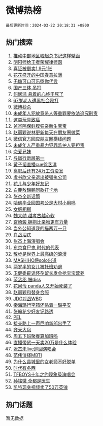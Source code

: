 # 微博热榜

`最后更新时间：2024-03-22 20:18:31 +0800`

## 热门搜索

1. [推动中部地区崛起总书记这样擘画](https://m.weibo.cn/search?containerid=100103type%3D1%26t%3D10%26q%3D%23%E6%8E%A8%E5%8A%A8%E4%B8%AD%E9%83%A8%E5%9C%B0%E5%8C%BA%E5%B4%9B%E8%B5%B7%E6%80%BB%E4%B9%A6%E8%AE%B0%E8%BF%99%E6%A0%B7%E6%93%98%E7%94%BB%23&stream_entry_id=51&isnewpage=1&extparam=seat%3D1%26dgr%3D0%26stream_entry_id%3D51%26pos%3D0%26c_type%3D51%26q%3D%2523%25E6%258E%25A8%25E5%258A%25A8%25E4%25B8%25AD%25E9%2583%25A8%25E5%259C%25B0%25E5%258C%25BA%25E5%25B4%259B%25E8%25B5%25B7%25E6%2580%25BB%25E4%25B9%25A6%25E8%25AE%25B0%25E8%25BF%2599%25E6%25A0%25B7%25E6%2593%2598%25E7%2594%25BB%2523%26filter_type%3Drealtimehot%26cate%3D10103%26display_time%3D1711109910%26pre_seqid%3D1711109910611032306177)
1. [阴阳师给王者荣耀律师函](https://m.weibo.cn/search?containerid=100103type%3D1%26t%3D10%26q%3D%E9%98%B4%E9%98%B3%E5%B8%88%E7%BB%99%E7%8E%8B%E8%80%85%E8%8D%A3%E8%80%80%E5%BE%8B%E5%B8%88%E5%87%BD&stream_entry_id=31&isnewpage=1&extparam=seat%3D1%26flag%3D1%26lcate%3D5001%26pos%3D0%26filter_type%3Drealtimehot%26band_rank%3D1%26q%3D%25E9%2598%25B4%25E9%2598%25B3%25E5%25B8%2588%25E7%25BB%2599%25E7%258E%258B%25E8%2580%2585%25E8%258D%25A3%25E8%2580%2580%25E5%25BE%258B%25E5%25B8%2588%25E5%2587%25BD%26dgr%3D0%26stream_entry_id%3D31%26realpos%3D1%26c_type%3D31%26cate%3D5001%26display_time%3D1711109910%26pre_seqid%3D1711109910611032306177)
1. [喜证被倒卖1.9元1张](https://m.weibo.cn/search?containerid=100103type%3D1%26t%3D10%26q%3D%23%E5%96%9C%E8%AF%81%E8%A2%AB%E5%80%92%E5%8D%961.9%E5%85%831%E5%BC%A0%23&stream_entry_id=31&isnewpage=1&extparam=seat%3D1%26flag%3D1%26lcate%3D5001%26pos%3D1%26filter_type%3Drealtimehot%26band_rank%3D2%26q%3D%2523%25E5%2596%259C%25E8%25AF%2581%25E8%25A2%25AB%25E5%2580%2592%25E5%258D%25961.9%25E5%2585%25831%25E5%25BC%25A0%2523%26dgr%3D0%26stream_entry_id%3D31%26realpos%3D2%26c_type%3D31%26cate%3D5001%26display_time%3D1711109910%26pre_seqid%3D1711109910611032306177)
1. [花花盛开的中国春意拉满](https://m.weibo.cn/search?containerid=100103type%3D1%26t%3D10%26q%3D%23%E8%8A%B1%E8%8A%B1%E7%9B%9B%E5%BC%80%E7%9A%84%E4%B8%AD%E5%9B%BD%E6%98%A5%E6%84%8F%E6%8B%89%E6%BB%A1%23&stream_entry_id=31&isnewpage=1&extparam=seat%3D1%26flag%3D0%26lcate%3D5001%26pos%3D2%26filter_type%3Drealtimehot%26band_rank%3D3%26q%3D%2523%25E8%258A%25B1%25E8%258A%25B1%25E7%259B%259B%25E5%25BC%2580%25E7%259A%2584%25E4%25B8%25AD%25E5%259B%25BD%25E6%2598%25A5%25E6%2584%258F%25E6%258B%2589%25E6%25BB%25A1%2523%26dgr%3D0%26stream_entry_id%3D31%26realpos%3D3%26c_type%3D31%26cate%3D5001%26display_time%3D1711109910%26pre_seqid%3D1711109910611032306177)
1. [无糖可口可乐邀你代言](https://m.weibo.cn/search?containerid=100103type%3D1%26t%3D10%26q%3D%23%E6%97%A0%E7%B3%96%E5%8F%AF%E5%8F%A3%E5%8F%AF%E4%B9%90%E9%82%80%E4%BD%A0%E4%BB%A3%E8%A8%80%23&stream_entry_id=31&isnewpage=1&extparam=seat%3D1%26lcate%3D5001%26topic_ad%3D1%26pos%3D3%26band_rank%3D4%26q%3D%2523%25E6%2597%25A0%25E7%25B3%2596%25E5%258F%25AF%25E5%258F%25A3%25E5%258F%25AF%25E4%25B9%2590%25E9%2582%2580%25E4%25BD%25A0%25E4%25BB%25A3%25E8%25A8%2580%2523%26dgr%3D0%26is_ad_pos%3D1%26adid%3D227803%26stream_entry_id%3D31%26c_type%3D31%26filter_type%3Drealtimehot%26cate%3D5001%26display_time%3D1711109910%26pre_seqid%3D1711109910611032306177)
1. [国产三体 吊打](https://m.weibo.cn/search?containerid=100103type%3D1%26t%3D10%26q%3D%E5%9B%BD%E4%BA%A7%E4%B8%89%E4%BD%93+%E5%90%8A%E6%89%93&stream_entry_id=31&isnewpage=1&extparam=seat%3D1%26flag%3D2%26lcate%3D5001%26pos%3D4%26filter_type%3Drealtimehot%26band_rank%3D4%26q%3D%25E5%259B%25BD%25E4%25BA%25A7%25E4%25B8%2589%25E4%25BD%2593%2520%25E5%2590%258A%25E6%2589%2593%26dgr%3D0%26stream_entry_id%3D31%26realpos%3D4%26c_type%3D31%26cate%3D5001%26display_time%3D1711109910%26pre_seqid%3D1711109910611032306177)
1. [何悯鸿 悬着的心终于死了](https://m.weibo.cn/search?containerid=100103type%3D1%26t%3D10%26q%3D%E4%BD%95%E6%82%AF%E9%B8%BF+%E6%82%AC%E7%9D%80%E7%9A%84%E5%BF%83%E7%BB%88%E4%BA%8E%E6%AD%BB%E4%BA%86&stream_entry_id=31&isnewpage=1&extparam=seat%3D1%26flag%3D1%26lcate%3D5001%26pos%3D5%26filter_type%3Drealtimehot%26band_rank%3D5%26q%3D%25E4%25BD%2595%25E6%2582%25AF%25E9%25B8%25BF%2520%25E6%2582%25AC%25E7%259D%2580%25E7%259A%2584%25E5%25BF%2583%25E7%25BB%2588%25E4%25BA%258E%25E6%25AD%25BB%25E4%25BA%2586%26dgr%3D0%26stream_entry_id%3D31%26realpos%3D5%26c_type%3D31%26cate%3D5001%26display_time%3D1711109910%26pre_seqid%3D1711109910611032306177)
1. [67岁老人遭黑社会殴打](https://m.weibo.cn/search?containerid=100103type%3D1%26t%3D10%26q%3D%2367%E5%B2%81%E8%80%81%E4%BA%BA%E9%81%AD%E9%BB%91%E7%A4%BE%E4%BC%9A%E6%AE%B4%E6%89%93%23&stream_entry_id=31&isnewpage=1&extparam=seat%3D1%26flag%3D1%26lcate%3D5001%26pos%3D6%26filter_type%3Drealtimehot%26band_rank%3D6%26q%3D%252367%25E5%25B2%2581%25E8%2580%2581%25E4%25BA%25BA%25E9%2581%25AD%25E9%25BB%2591%25E7%25A4%25BE%25E4%25BC%259A%25E6%25AE%25B4%25E6%2589%2593%2523%26dgr%3D0%26stream_entry_id%3D31%26realpos%3D6%26c_type%3D31%26cate%3D5001%26display_time%3D1711109910%26pre_seqid%3D1711109910611032306177)
1. [微博秒杀](https://m.weibo.cn/search?containerid=100103type%3D1%26t%3D10%26q%3D%23%E5%BE%AE%E5%8D%9A%E7%A7%92%E6%9D%80%23&stream_entry_id=31&isnewpage=1&extparam=seat%3D1%26lcate%3D5001%26stream_entry_id%3D31%26pos%3D7%26band_rank%3D7%26filter_type%3Drealtimehot%26dgr%3D0%26is_ad_pos%3D1%26adid%3D227807%26c_type%3D31%26q%3D%2523%25E5%25BE%25AE%25E5%258D%259A%25E7%25A7%2592%25E6%259D%2580%2523%26cate%3D5001%26display_time%3D1711109910%26pre_seqid%3D1711109910611032306177)
1. [未成年人犯故意杀人等重罪要依法追究刑责](https://m.weibo.cn/search?containerid=100103type%3D1%26t%3D10%26q%3D%23%E6%9C%AA%E6%88%90%E5%B9%B4%E4%BA%BA%E7%8A%AF%E6%95%85%E6%84%8F%E6%9D%80%E4%BA%BA%E7%AD%89%E9%87%8D%E7%BD%AA%E8%A6%81%E4%BE%9D%E6%B3%95%E8%BF%BD%E7%A9%B6%E5%88%91%E8%B4%A3%23&stream_entry_id=31&isnewpage=1&extparam=seat%3D1%26flag%3D16%26lcate%3D5001%26pos%3D8%26filter_type%3Drealtimehot%26band_rank%3D7%26q%3D%2523%25E6%259C%25AA%25E6%2588%2590%25E5%25B9%25B4%25E4%25BA%25BA%25E7%258A%25AF%25E6%2595%2585%25E6%2584%258F%25E6%259D%2580%25E4%25BA%25BA%25E7%25AD%2589%25E9%2587%258D%25E7%25BD%25AA%25E8%25A6%2581%25E4%25BE%259D%25E6%25B3%2595%25E8%25BF%25BD%25E7%25A9%25B6%25E5%2588%2591%25E8%25B4%25A3%2523%26dgr%3D0%26stream_entry_id%3D31%26realpos%3D7%26c_type%3D31%26cate%3D5001%26display_time%3D1711109910%26pre_seqid%3D1711109910611032306177)
1. [这类玩具致癌](https://m.weibo.cn/search?containerid=100103type%3D1%26t%3D10%26q%3D%23%E8%BF%99%E7%B1%BB%E7%8E%A9%E5%85%B7%E8%87%B4%E7%99%8C%23&stream_entry_id=31&isnewpage=1&extparam=seat%3D1%26flag%3D1%26lcate%3D5001%26pos%3D9%26filter_type%3Drealtimehot%26band_rank%3D8%26q%3D%2523%25E8%25BF%2599%25E7%25B1%25BB%25E7%258E%25A9%25E5%2585%25B7%25E8%2587%25B4%25E7%2599%258C%2523%26dgr%3D0%26stream_entry_id%3D31%26realpos%3D8%26c_type%3D31%26cate%3D5001%26display_time%3D1711109910%26pre_seqid%3D1711109910611032306177)
1. [爸爸隔保鲜膜狂亲新生宝宝](https://m.weibo.cn/search?containerid=100103type%3D1%26t%3D10%26q%3D%23%E7%88%B8%E7%88%B8%E9%9A%94%E4%BF%9D%E9%B2%9C%E8%86%9C%E7%8B%82%E4%BA%B2%E6%96%B0%E7%94%9F%E5%AE%9D%E5%AE%9D%23&stream_entry_id=31&isnewpage=1&extparam=seat%3D1%26flag%3D32768%26lcate%3D5001%26pos%3D10%26filter_type%3Drealtimehot%26band_rank%3D9%26q%3D%2523%25E7%2588%25B8%25E7%2588%25B8%25E9%259A%2594%25E4%25BF%259D%25E9%25B2%259C%25E8%2586%259C%25E7%258B%2582%25E4%25BA%25B2%25E6%2596%25B0%25E7%2594%259F%25E5%25AE%259D%25E5%25AE%259D%2523%26dgr%3D0%26stream_entry_id%3D31%26realpos%3D9%26c_type%3D31%26cate%3D5001%26display_time%3D1711109910%26pre_seqid%3D1711109910611032306177)
1. [赵丽颖说林更新每天在朋友圈做菜](https://m.weibo.cn/search?containerid=100103type%3D1%26t%3D10%26q%3D%23%E8%B5%B5%E4%B8%BD%E9%A2%96%E8%AF%B4%E6%9E%97%E6%9B%B4%E6%96%B0%E6%AF%8F%E5%A4%A9%E5%9C%A8%E6%9C%8B%E5%8F%8B%E5%9C%88%E5%81%9A%E8%8F%9C%23&stream_entry_id=31&isnewpage=1&extparam=seat%3D1%26flag%3D2%26lcate%3D5001%26pos%3D11%26filter_type%3Drealtimehot%26band_rank%3D10%26q%3D%2523%25E8%25B5%25B5%25E4%25B8%25BD%25E9%25A2%2596%25E8%25AF%25B4%25E6%259E%2597%25E6%259B%25B4%25E6%2596%25B0%25E6%25AF%258F%25E5%25A4%25A9%25E5%259C%25A8%25E6%259C%258B%25E5%258F%258B%25E5%259C%2588%25E5%2581%259A%25E8%258F%259C%2523%26dgr%3D0%26stream_entry_id%3D31%26realpos%3D10%26c_type%3D31%26cate%3D5001%26display_time%3D1711109910%26pre_seqid%3D1711109910611032306177)
1. [微信官方回应朋友圈横线问题](https://m.weibo.cn/search?containerid=100103type%3D1%26t%3D10%26q%3D%23%E5%BE%AE%E4%BF%A1%E5%AE%98%E6%96%B9%E5%9B%9E%E5%BA%94%E6%9C%8B%E5%8F%8B%E5%9C%88%E6%A8%AA%E7%BA%BF%E9%97%AE%E9%A2%98%23&stream_entry_id=31&isnewpage=1&extparam=seat%3D1%26flag%3D2%26lcate%3D5001%26pos%3D12%26filter_type%3Drealtimehot%26band_rank%3D11%26q%3D%2523%25E5%25BE%25AE%25E4%25BF%25A1%25E5%25AE%2598%25E6%2596%25B9%25E5%259B%259E%25E5%25BA%2594%25E6%259C%258B%25E5%258F%258B%25E5%259C%2588%25E6%25A8%25AA%25E7%25BA%25BF%25E9%2597%25AE%25E9%25A2%2598%2523%26dgr%3D0%26stream_entry_id%3D31%26realpos%3D11%26c_type%3D31%26cate%3D5001%26display_time%3D1711109910%26pre_seqid%3D1711109910611032306177)
1. [未成年人严重暴力犯罪监护人要担责](https://m.weibo.cn/search?containerid=100103type%3D1%26t%3D10%26q%3D%23%E6%9C%AA%E6%88%90%E5%B9%B4%E4%BA%BA%E4%B8%A5%E9%87%8D%E6%9A%B4%E5%8A%9B%E7%8A%AF%E7%BD%AA%E7%9B%91%E6%8A%A4%E4%BA%BA%E8%A6%81%E6%8B%85%E8%B4%A3%23&stream_entry_id=31&isnewpage=1&extparam=seat%3D1%26flag%3D1%26lcate%3D5001%26pos%3D13%26filter_type%3Drealtimehot%26band_rank%3D12%26q%3D%2523%25E6%259C%25AA%25E6%2588%2590%25E5%25B9%25B4%25E4%25BA%25BA%25E4%25B8%25A5%25E9%2587%258D%25E6%259A%25B4%25E5%258A%259B%25E7%258A%25AF%25E7%25BD%25AA%25E7%259B%2591%25E6%258A%25A4%25E4%25BA%25BA%25E8%25A6%2581%25E6%258B%2585%25E8%25B4%25A3%2523%26dgr%3D0%26stream_entry_id%3D31%26realpos%3D12%26c_type%3D31%26cate%3D5001%26display_time%3D1711109910%26pre_seqid%3D1711109910611032306177)
1. [恋爱兄妹](https://m.weibo.cn/search?containerid=100103type%3D1%26t%3D10%26q%3D%23%E6%81%8B%E7%88%B1%E5%85%84%E5%A6%B9%23&stream_entry_id=31&isnewpage=1&extparam=seat%3D1%26flag%3D1%26lcate%3D5001%26pos%3D14%26filter_type%3Drealtimehot%26band_rank%3D13%26q%3D%2523%25E6%2581%258B%25E7%2588%25B1%25E5%2585%2584%25E5%25A6%25B9%2523%26dgr%3D0%26stream_entry_id%3D31%26realpos%3D13%26c_type%3D31%26cate%3D5001%26display_time%3D1711109910%26pre_seqid%3D1711109910611032306177)
1. [与凤行断层第一](https://m.weibo.cn/search?containerid=100103type%3D1%26t%3D10%26q%3D%23%E4%B8%8E%E5%87%A4%E8%A1%8C%E6%96%AD%E5%B1%82%E7%AC%AC%E4%B8%80%23&stream_entry_id=31&isnewpage=1&extparam=seat%3D1%26flag%3D1%26lcate%3D5001%26pos%3D15%26filter_type%3Drealtimehot%26band_rank%3D14%26q%3D%2523%25E4%25B8%258E%25E5%2587%25A4%25E8%25A1%258C%25E6%2596%25AD%25E5%25B1%2582%25E7%25AC%25AC%25E4%25B8%2580%2523%26dgr%3D0%26stream_entry_id%3D31%26realpos%3D14%26c_type%3D31%26cate%3D5001%26display_time%3D1711109910%26pre_seqid%3D1711109910611032306177)
1. [黄子韬直播cue徐艺洋](https://m.weibo.cn/search?containerid=100103type%3D1%26t%3D10%26q%3D%23%E9%BB%84%E5%AD%90%E9%9F%AC%E7%9B%B4%E6%92%ADcue%E5%BE%90%E8%89%BA%E6%B4%8B%23&stream_entry_id=31&isnewpage=1&extparam=seat%3D1%26flag%3D2%26lcate%3D5001%26pos%3D16%26filter_type%3Drealtimehot%26band_rank%3D15%26q%3D%2523%25E9%25BB%2584%25E5%25AD%2590%25E9%259F%25AC%25E7%259B%25B4%25E6%2592%25ADcue%25E5%25BE%2590%25E8%2589%25BA%25E6%25B4%258B%2523%26dgr%3D0%26stream_entry_id%3D31%26realpos%3D15%26c_type%3D31%26cate%3D5001%26display_time%3D1711109910%26pre_seqid%3D1711109910611032306177)
1. [离职后还有24万工资没发](https://m.weibo.cn/search?containerid=100103type%3D1%26t%3D10%26q%3D%23%E7%A6%BB%E8%81%8C%E5%90%8E%E8%BF%98%E6%9C%8924%E4%B8%87%E5%B7%A5%E8%B5%84%E6%B2%A1%E5%8F%91%23&stream_entry_id=31&isnewpage=1&extparam=seat%3D1%26flag%3D0%26lcate%3D5001%26pos%3D17%26filter_type%3Drealtimehot%26band_rank%3D16%26q%3D%2523%25E7%25A6%25BB%25E8%2581%258C%25E5%2590%258E%25E8%25BF%2598%25E6%259C%258924%25E4%25B8%2587%25E5%25B7%25A5%25E8%25B5%2584%25E6%25B2%25A1%25E5%258F%2591%2523%26dgr%3D0%26stream_entry_id%3D31%26realpos%3D16%26c_type%3D31%26cate%3D5001%26display_time%3D1711109910%26pre_seqid%3D1711109910611032306177)
1. [虞书欣父亲退出被强执公司](https://m.weibo.cn/search?containerid=100103type%3D1%26t%3D10%26q%3D%23%E8%99%9E%E4%B9%A6%E6%AC%A3%E7%88%B6%E4%BA%B2%E9%80%80%E5%87%BA%E8%A2%AB%E5%BC%BA%E6%89%A7%E5%85%AC%E5%8F%B8%23&stream_entry_id=31&isnewpage=1&extparam=seat%3D1%26flag%3D2%26lcate%3D5001%26pos%3D18%26filter_type%3Drealtimehot%26band_rank%3D17%26q%3D%2523%25E8%2599%259E%25E4%25B9%25A6%25E6%25AC%25A3%25E7%2588%25B6%25E4%25BA%25B2%25E9%2580%2580%25E5%2587%25BA%25E8%25A2%25AB%25E5%25BC%25BA%25E6%2589%25A7%25E5%2585%25AC%25E5%258F%25B8%2523%26dgr%3D0%26stream_entry_id%3D31%26realpos%3D17%26c_type%3D31%26cate%3D5001%26display_time%3D1711109910%26pre_seqid%3D1711109910611032306177)
1. [花儿与少年好友记](https://m.weibo.cn/search?containerid=100103type%3D1%26t%3D10%26q%3D%23%E8%8A%B1%E5%84%BF%E4%B8%8E%E5%B0%91%E5%B9%B4%E5%A5%BD%E5%8F%8B%E8%AE%B0%23&stream_entry_id=31&isnewpage=1&extparam=seat%3D1%26flag%3D0%26lcate%3D5001%26pos%3D19%26filter_type%3Drealtimehot%26band_rank%3D18%26q%3D%2523%25E8%258A%25B1%25E5%2584%25BF%25E4%25B8%258E%25E5%25B0%2591%25E5%25B9%25B4%25E5%25A5%25BD%25E5%258F%258B%25E8%25AE%25B0%2523%26dgr%3D0%26stream_entry_id%3D31%26realpos%3D18%26c_type%3D31%26cate%3D5001%26display_time%3D1711109910%26pre_seqid%3D1711109910611032306177)
1. [白鹿敖瑞鹏同款打卡地](https://m.weibo.cn/search?containerid=100103type%3D1%26t%3D10%26q%3D%23%E7%99%BD%E9%B9%BF%E6%95%96%E7%91%9E%E9%B9%8F%E5%90%8C%E6%AC%BE%E6%89%93%E5%8D%A1%E5%9C%B0%23&stream_entry_id=31&isnewpage=1&extparam=seat%3D1%26flag%3D1%26lcate%3D5001%26pos%3D20%26filter_type%3Drealtimehot%26band_rank%3D19%26q%3D%2523%25E7%2599%25BD%25E9%25B9%25BF%25E6%2595%2596%25E7%2591%259E%25E9%25B9%258F%25E5%2590%258C%25E6%25AC%25BE%25E6%2589%2593%25E5%258D%25A1%25E5%259C%25B0%2523%26dgr%3D0%26stream_entry_id%3D31%26realpos%3D19%26c_type%3D31%26cate%3D5001%26display_time%3D1711109910%26pre_seqid%3D1711109910611032306177)
1. [张杰全新话筒](https://m.weibo.cn/search?containerid=100103type%3D1%26t%3D10%26q%3D%23%E5%BC%A0%E6%9D%B0%E5%85%A8%E6%96%B0%E8%AF%9D%E7%AD%92%23&stream_entry_id=31&isnewpage=1&extparam=seat%3D1%26flag%3D1%26lcate%3D5001%26pos%3D21%26filter_type%3Drealtimehot%26band_rank%3D20%26q%3D%2523%25E5%25BC%25A0%25E6%259D%25B0%25E5%2585%25A8%25E6%2596%25B0%25E8%25AF%259D%25E7%25AD%2592%2523%26dgr%3D0%26stream_entry_id%3D31%26realpos%3D20%26c_type%3D31%26cate%3D5001%26display_time%3D1711109910%26pre_seqid%3D1711109910611032306177)
1. [哈佛毕业回国考公是大材小用吗](https://m.weibo.cn/search?containerid=100103type%3D1%26t%3D10%26q%3D%23%E5%93%88%E4%BD%9B%E6%AF%95%E4%B8%9A%E5%9B%9E%E5%9B%BD%E8%80%83%E5%85%AC%E6%98%AF%E5%A4%A7%E6%9D%90%E5%B0%8F%E7%94%A8%E5%90%97%23&stream_entry_id=31&isnewpage=1&extparam=seat%3D1%26flag%3D1%26lcate%3D5001%26pos%3D22%26filter_type%3Drealtimehot%26band_rank%3D21%26q%3D%2523%25E5%2593%2588%25E4%25BD%259B%25E6%25AF%2595%25E4%25B8%259A%25E5%259B%259E%25E5%259B%25BD%25E8%2580%2583%25E5%2585%25AC%25E6%2598%25AF%25E5%25A4%25A7%25E6%259D%2590%25E5%25B0%258F%25E7%2594%25A8%25E5%2590%2597%2523%26dgr%3D0%26stream_entry_id%3D31%26realpos%3D21%26c_type%3D31%26cate%3D5001%26display_time%3D1711109910%26pre_seqid%3D1711109910611032306177)
1. [女版相柳](https://m.weibo.cn/search?containerid=100103type%3D1%26t%3D10%26q%3D%E5%A5%B3%E7%89%88%E7%9B%B8%E6%9F%B3&stream_entry_id=31&isnewpage=1&extparam=seat%3D1%26flag%3D0%26lcate%3D5001%26pos%3D23%26filter_type%3Drealtimehot%26band_rank%3D22%26q%3D%25E5%25A5%25B3%25E7%2589%2588%25E7%259B%25B8%25E6%259F%25B3%26dgr%3D0%26stream_entry_id%3D31%26realpos%3D22%26c_type%3D31%26cate%3D5001%26display_time%3D1711109910%26pre_seqid%3D1711109910611032306177)
1. [魏大勋 越考古越心软](https://m.weibo.cn/search?containerid=100103type%3D1%26t%3D10%26q%3D%E9%AD%8F%E5%A4%A7%E5%8B%8B+%E8%B6%8A%E8%80%83%E5%8F%A4%E8%B6%8A%E5%BF%83%E8%BD%AF&stream_entry_id=31&isnewpage=1&extparam=seat%3D1%26flag%3D1%26lcate%3D5001%26pos%3D24%26filter_type%3Drealtimehot%26band_rank%3D23%26q%3D%25E9%25AD%258F%25E5%25A4%25A7%25E5%258B%258B%2520%25E8%25B6%258A%25E8%2580%2583%25E5%258F%25A4%25E8%25B6%258A%25E5%25BF%2583%25E8%25BD%25AF%26dgr%3D0%26stream_entry_id%3D31%26realpos%3D23%26c_type%3D31%26cate%3D5001%26display_time%3D1711109910%26pre_seqid%3D1711109910611032306177)
1. [宫崎骏 拥抱比亲吻更有力量](https://m.weibo.cn/search?containerid=100103type%3D1%26t%3D10%26q%3D%E5%AE%AB%E5%B4%8E%E9%AA%8F+%E6%8B%A5%E6%8A%B1%E6%AF%94%E4%BA%B2%E5%90%BB%E6%9B%B4%E6%9C%89%E5%8A%9B%E9%87%8F&stream_entry_id=31&isnewpage=1&extparam=seat%3D1%26flag%3D0%26lcate%3D5001%26pos%3D25%26filter_type%3Drealtimehot%26band_rank%3D24%26q%3D%25E5%25AE%25AB%25E5%25B4%258E%25E9%25AA%258F%2520%25E6%258B%25A5%25E6%258A%25B1%25E6%25AF%2594%25E4%25BA%25B2%25E5%2590%25BB%25E6%259B%25B4%25E6%259C%2589%25E5%258A%259B%25E9%2587%258F%26dgr%3D0%26stream_entry_id%3D31%26realpos%3D24%26c_type%3D31%26cate%3D5001%26display_time%3D1711109910%26pre_seqid%3D1711109910611032306177)
1. [当外公知道我的猫两万一只](https://m.weibo.cn/search?containerid=100103type%3D1%26t%3D10%26q%3D%E5%BD%93%E5%A4%96%E5%85%AC%E7%9F%A5%E9%81%93%E6%88%91%E7%9A%84%E7%8C%AB%E4%B8%A4%E4%B8%87%E4%B8%80%E5%8F%AA&stream_entry_id=31&isnewpage=1&extparam=seat%3D1%26flag%3D1%26lcate%3D5001%26pos%3D26%26filter_type%3Drealtimehot%26band_rank%3D25%26q%3D%25E5%25BD%2593%25E5%25A4%2596%25E5%2585%25AC%25E7%259F%25A5%25E9%2581%2593%25E6%2588%2591%25E7%259A%2584%25E7%258C%25AB%25E4%25B8%25A4%25E4%25B8%2587%25E4%25B8%2580%25E5%258F%25AA%26dgr%3D0%26stream_entry_id%3D31%26realpos%3D25%26c_type%3D31%26cate%3D5001%26display_time%3D1711109910%26pre_seqid%3D1711109910611032306177)
1. [肖战泪痣](https://m.weibo.cn/search?containerid=100103type%3D1%26t%3D10%26q%3D%23%E8%82%96%E6%88%98%E6%B3%AA%E7%97%A3%23&stream_entry_id=31&isnewpage=1&extparam=seat%3D1%26flag%3D1%26lcate%3D5001%26pos%3D27%26filter_type%3Drealtimehot%26band_rank%3D26%26q%3D%2523%25E8%2582%2596%25E6%2588%2598%25E6%25B3%25AA%25E7%2597%25A3%2523%26dgr%3D0%26stream_entry_id%3D31%26realpos%3D26%26c_type%3D31%26cate%3D5001%26display_time%3D1711109910%26pre_seqid%3D1711109910611032306177)
1. [张杰上海演唱会](https://m.weibo.cn/search?containerid=100103type%3D1%26t%3D10%26q%3D%23%E5%BC%A0%E6%9D%B0%E4%B8%8A%E6%B5%B7%E6%BC%94%E5%94%B1%E4%BC%9A%23&stream_entry_id=31&isnewpage=1&extparam=seat%3D1%26flag%3D1%26lcate%3D5001%26pos%3D28%26filter_type%3Drealtimehot%26band_rank%3D27%26q%3D%2523%25E5%25BC%25A0%25E6%259D%25B0%25E4%25B8%258A%25E6%25B5%25B7%25E6%25BC%2594%25E5%2594%25B1%25E4%25BC%259A%2523%26dgr%3D0%26stream_entry_id%3D31%26realpos%3D27%26c_type%3D31%26cate%3D5001%26display_time%3D1711109910%26pre_seqid%3D1711109910611032306177)
1. [东京食尸鬼 时代的代表](https://m.weibo.cn/search?containerid=100103type%3D1%26t%3D10%26q%3D%E4%B8%9C%E4%BA%AC%E9%A3%9F%E5%B0%B8%E9%AC%BC+%E6%97%B6%E4%BB%A3%E7%9A%84%E4%BB%A3%E8%A1%A8&stream_entry_id=31&isnewpage=1&extparam=seat%3D1%26flag%3D1%26lcate%3D5001%26pos%3D29%26filter_type%3Drealtimehot%26band_rank%3D28%26q%3D%25E4%25B8%259C%25E4%25BA%25AC%25E9%25A3%259F%25E5%25B0%25B8%25E9%25AC%25BC%2520%25E6%2597%25B6%25E4%25BB%25A3%25E7%259A%2584%25E4%25BB%25A3%25E8%25A1%25A8%26dgr%3D0%26stream_entry_id%3D31%26realpos%3D28%26c_type%3D31%26cate%3D5001%26display_time%3D1711109910%26pre_seqid%3D1711109910611032306177)
1. [散步是世界上最高级的浪漫](https://m.weibo.cn/search?containerid=100103type%3D1%26t%3D10%26q%3D%23%E6%95%A3%E6%AD%A5%E6%98%AF%E4%B8%96%E7%95%8C%E4%B8%8A%E6%9C%80%E9%AB%98%E7%BA%A7%E7%9A%84%E6%B5%AA%E6%BC%AB%23&stream_entry_id=31&isnewpage=1&extparam=seat%3D1%26flag%3D1%26lcate%3D5001%26pos%3D30%26filter_type%3Drealtimehot%26band_rank%3D29%26q%3D%2523%25E6%2595%25A3%25E6%25AD%25A5%25E6%2598%25AF%25E4%25B8%2596%25E7%2595%258C%25E4%25B8%258A%25E6%259C%2580%25E9%25AB%2598%25E7%25BA%25A7%25E7%259A%2584%25E6%25B5%25AA%25E6%25BC%25AB%2523%26dgr%3D0%26stream_entry_id%3D31%26realpos%3D29%26c_type%3D31%26cate%3D5001%26display_time%3D1711109910%26pre_seqid%3D1711109910611032306177)
1. [MASHIHO将solo出道](https://m.weibo.cn/search?containerid=100103type%3D1%26t%3D10%26q%3D%23MASHIHO%E5%B0%86solo%E5%87%BA%E9%81%93%23&stream_entry_id=31&isnewpage=1&extparam=seat%3D1%26flag%3D1%26lcate%3D5001%26pos%3D31%26filter_type%3Drealtimehot%26band_rank%3D30%26q%3D%2523MASHIHO%25E5%25B0%2586solo%25E5%2587%25BA%25E9%2581%2593%2523%26dgr%3D0%26stream_entry_id%3D31%26realpos%3D30%26c_type%3D31%26cate%3D5001%26display_time%3D1711109910%26pre_seqid%3D1711109910611032306177)
1. [两岁半的女儿被托班劝退](https://m.weibo.cn/search?containerid=100103type%3D1%26t%3D10%26q%3D%23%E4%B8%A4%E5%B2%81%E5%8D%8A%E7%9A%84%E5%A5%B3%E5%84%BF%E8%A2%AB%E6%89%98%E7%8F%AD%E5%8A%9D%E9%80%80%23&stream_entry_id=31&isnewpage=1&extparam=seat%3D1%26flag%3D0%26lcate%3D5001%26pos%3D32%26filter_type%3Drealtimehot%26band_rank%3D31%26q%3D%2523%25E4%25B8%25A4%25E5%25B2%2581%25E5%258D%258A%25E7%259A%2584%25E5%25A5%25B3%25E5%2584%25BF%25E8%25A2%25AB%25E6%2589%2598%25E7%258F%25AD%25E5%258A%259D%25E9%2580%2580%2523%26dgr%3D0%26stream_entry_id%3D31%26realpos%3D31%26c_type%3D31%26cate%3D5001%26display_time%3D1711109910%26pre_seqid%3D1711109910611032306177)
1. [卫健委辟谣怀孕留长发会抢宝宝营养](https://m.weibo.cn/search?containerid=100103type%3D1%26t%3D10%26q%3D%23%E5%8D%AB%E5%81%A5%E5%A7%94%E8%BE%9F%E8%B0%A3%E6%80%80%E5%AD%95%E7%95%99%E9%95%BF%E5%8F%91%E4%BC%9A%E6%8A%A2%E5%AE%9D%E5%AE%9D%E8%90%A5%E5%85%BB%23&stream_entry_id=31&isnewpage=1&extparam=seat%3D1%26flag%3D0%26lcate%3D5001%26pos%3D33%26filter_type%3Drealtimehot%26band_rank%3D32%26q%3D%2523%25E5%258D%25AB%25E5%2581%25A5%25E5%25A7%2594%25E8%25BE%259F%25E8%25B0%25A3%25E6%2580%2580%25E5%25AD%2595%25E7%2595%2599%25E9%2595%25BF%25E5%258F%2591%25E4%25BC%259A%25E6%258A%25A2%25E5%25AE%259D%25E5%25AE%259D%25E8%2590%25A5%25E5%2585%25BB%2523%26dgr%3D0%26stream_entry_id%3D31%26realpos%3D32%26c_type%3D31%26cate%3D5001%26display_time%3D1711109910%26pre_seqid%3D1711109910611032306177)
1. [范丞丞 被diss](https://m.weibo.cn/search?containerid=100103type%3D1%26t%3D10%26q%3D%E8%8C%83%E4%B8%9E%E4%B8%9E+%E8%A2%ABdiss&stream_entry_id=31&isnewpage=1&extparam=seat%3D1%26flag%3D0%26lcate%3D5001%26pos%3D34%26filter_type%3Drealtimehot%26band_rank%3D33%26q%3D%25E8%258C%2583%25E4%25B8%259E%25E4%25B8%259E%2520%25E8%25A2%25ABdiss%26dgr%3D0%26stream_entry_id%3D31%26realpos%3D33%26c_type%3D31%26cate%3D5001%26display_time%3D1711109910%26pre_seqid%3D1711109910611032306177)
1. [花间令 panda人又开始死装了](https://m.weibo.cn/search?containerid=100103type%3D1%26t%3D10%26q%3D%E8%8A%B1%E9%97%B4%E4%BB%A4+panda%E4%BA%BA%E5%8F%88%E5%BC%80%E5%A7%8B%E6%AD%BB%E8%A3%85%E4%BA%86&stream_entry_id=31&isnewpage=1&extparam=seat%3D1%26flag%3D1%26lcate%3D5001%26pos%3D35%26filter_type%3Drealtimehot%26band_rank%3D34%26q%3D%25E8%258A%25B1%25E9%2597%25B4%25E4%25BB%25A4%2520panda%25E4%25BA%25BA%25E5%258F%2588%25E5%25BC%2580%25E5%25A7%258B%25E6%25AD%25BB%25E8%25A3%2585%25E4%25BA%2586%26dgr%3D0%26stream_entry_id%3D31%26realpos%3D34%26c_type%3D31%26cate%3D5001%26display_time%3D1711109910%26pre_seqid%3D1711109910611032306177)
1. [赵丽颖和替身合照](https://m.weibo.cn/search?containerid=100103type%3D1%26t%3D10%26q%3D%23%E8%B5%B5%E4%B8%BD%E9%A2%96%E5%92%8C%E6%9B%BF%E8%BA%AB%E5%90%88%E7%85%A7%23&stream_entry_id=31&isnewpage=1&extparam=seat%3D1%26flag%3D0%26lcate%3D5001%26pos%3D36%26filter_type%3Drealtimehot%26band_rank%3D35%26q%3D%2523%25E8%25B5%25B5%25E4%25B8%25BD%25E9%25A2%2596%25E5%2592%258C%25E6%259B%25BF%25E8%25BA%25AB%25E5%2590%2588%25E7%2585%25A7%2523%26dgr%3D0%26stream_entry_id%3D31%26realpos%3D35%26c_type%3D31%26cate%3D5001%26display_time%3D1711109910%26pre_seqid%3D1711109910611032306177)
1. [JDG对战WBG](https://m.weibo.cn/search?containerid=100103type%3D1%26t%3D10%26q%3D%23JDG%E5%AF%B9%E6%88%98WBG%23&stream_entry_id=31&isnewpage=1&extparam=seat%3D1%26flag%3D1%26lcate%3D5001%26pos%3D37%26filter_type%3Drealtimehot%26band_rank%3D36%26q%3D%2523JDG%25E5%25AF%25B9%25E6%2588%2598WBG%2523%26dgr%3D0%26stream_entry_id%3D31%26realpos%3D36%26c_type%3D31%26cate%3D5001%26display_time%3D1711109910%26pre_seqid%3D1711109910611032306177)
1. [秦海璐行李箱还贴着一璐平安](https://m.weibo.cn/search?containerid=100103type%3D1%26t%3D10%26q%3D%23%E7%A7%A6%E6%B5%B7%E7%92%90%E8%A1%8C%E6%9D%8E%E7%AE%B1%E8%BF%98%E8%B4%B4%E7%9D%80%E4%B8%80%E7%92%90%E5%B9%B3%E5%AE%89%23&stream_entry_id=31&isnewpage=1&extparam=seat%3D1%26flag%3D0%26lcate%3D5001%26pos%3D38%26filter_type%3Drealtimehot%26band_rank%3D37%26q%3D%2523%25E7%25A7%25A6%25E6%25B5%25B7%25E7%2592%2590%25E8%25A1%258C%25E6%259D%258E%25E7%25AE%25B1%25E8%25BF%2598%25E8%25B4%25B4%25E7%259D%2580%25E4%25B8%2580%25E7%2592%2590%25E5%25B9%25B3%25E5%25AE%2589%2523%26dgr%3D0%26stream_entry_id%3D31%26realpos%3D37%26c_type%3D31%26cate%3D5001%26display_time%3D1711109910%26pre_seqid%3D1711109910611032306177)
1. [张翰花少好友记路透](https://m.weibo.cn/search?containerid=100103type%3D1%26t%3D10%26q%3D%23%E5%BC%A0%E7%BF%B0%E8%8A%B1%E5%B0%91%E5%A5%BD%E5%8F%8B%E8%AE%B0%E8%B7%AF%E9%80%8F%23&stream_entry_id=31&isnewpage=1&extparam=seat%3D1%26flag%3D0%26lcate%3D5001%26pos%3D39%26filter_type%3Drealtimehot%26band_rank%3D38%26q%3D%2523%25E5%25BC%25A0%25E7%25BF%25B0%25E8%258A%25B1%25E5%25B0%2591%25E5%25A5%25BD%25E5%258F%258B%25E8%25AE%25B0%25E8%25B7%25AF%25E9%2580%258F%2523%26dgr%3D0%26stream_entry_id%3D31%26realpos%3D38%26c_type%3D31%26cate%3D5001%26display_time%3D1711109910%26pre_seqid%3D1711109910611032306177)
1. [PEL](https://m.weibo.cn/search?containerid=100103type%3D1%26t%3D10%26q%3DPEL&stream_entry_id=31&isnewpage=1&extparam=seat%3D1%26flag%3D1%26lcate%3D5001%26pos%3D40%26filter_type%3Drealtimehot%26band_rank%3D39%26q%3DPEL%26dgr%3D0%26stream_entry_id%3D31%26realpos%3D39%26c_type%3D31%26cate%3D5001%26display_time%3D1711109910%26pre_seqid%3D1711109910611032306177)
1. [接亲路上一声巨响新郎出手了](https://m.weibo.cn/search?containerid=100103type%3D1%26t%3D10%26q%3D%23%E6%8E%A5%E4%BA%B2%E8%B7%AF%E4%B8%8A%E4%B8%80%E5%A3%B0%E5%B7%A8%E5%93%8D%E6%96%B0%E9%83%8E%E5%87%BA%E6%89%8B%E4%BA%86%23&stream_entry_id=31&isnewpage=1&extparam=seat%3D1%26flag%3D32768%26lcate%3D5001%26pos%3D41%26filter_type%3Drealtimehot%26band_rank%3D40%26q%3D%2523%25E6%258E%25A5%25E4%25BA%25B2%25E8%25B7%25AF%25E4%25B8%258A%25E4%25B8%2580%25E5%25A3%25B0%25E5%25B7%25A8%25E5%2593%258D%25E6%2596%25B0%25E9%2583%258E%25E5%2587%25BA%25E6%2589%258B%25E4%25BA%2586%2523%26dgr%3D0%26stream_entry_id%3D31%26realpos%3D40%26c_type%3D31%26cate%3D5001%26display_time%3D1711109910%26pre_seqid%3D1711109910611032306177)
1. [齐天大凤](https://m.weibo.cn/search?containerid=100103type%3D1%26t%3D10%26q%3D%23%E9%BD%90%E5%A4%A9%E5%A4%A7%E5%87%A4%23&stream_entry_id=31&isnewpage=1&extparam=seat%3D1%26flag%3D1%26lcate%3D5001%26pos%3D42%26filter_type%3Drealtimehot%26band_rank%3D41%26q%3D%2523%25E9%25BD%2590%25E5%25A4%25A9%25E5%25A4%25A7%25E5%2587%25A4%2523%26dgr%3D0%26stream_entry_id%3D31%26realpos%3D41%26c_type%3D31%26cate%3D5001%26display_time%3D1711109910%26pre_seqid%3D1711109910611032306177)
1. [周五下班聚餐算加班吗](https://m.weibo.cn/search?containerid=100103type%3D1%26t%3D10%26q%3D%23%E5%91%A8%E4%BA%94%E4%B8%8B%E7%8F%AD%E8%81%9A%E9%A4%90%E7%AE%97%E5%8A%A0%E7%8F%AD%E5%90%97%23&stream_entry_id=31&isnewpage=1&extparam=seat%3D1%26flag%3D1%26lcate%3D5001%26pos%3D43%26filter_type%3Drealtimehot%26band_rank%3D42%26q%3D%2523%25E5%2591%25A8%25E4%25BA%2594%25E4%25B8%258B%25E7%258F%25AD%25E8%2581%259A%25E9%25A4%2590%25E7%25AE%2597%25E5%258A%25A0%25E7%258F%25AD%25E5%2590%2597%2523%26dgr%3D0%26stream_entry_id%3D31%26realpos%3D42%26c_type%3D31%26cate%3D5001%26display_time%3D1711109910%26pre_seqid%3D1711109910611032306177)
1. [直播带货一天卖20万是什么体验](https://m.weibo.cn/search?containerid=100103type%3D1%26t%3D10%26q%3D%23%E7%9B%B4%E6%92%AD%E5%B8%A6%E8%B4%A7%E4%B8%80%E5%A4%A9%E5%8D%9620%E4%B8%87%E6%98%AF%E4%BB%80%E4%B9%88%E4%BD%93%E9%AA%8C%23&stream_entry_id=31&isnewpage=1&extparam=seat%3D1%26flag%3D1%26lcate%3D5001%26pos%3D44%26filter_type%3Drealtimehot%26band_rank%3D43%26q%3D%2523%25E7%259B%25B4%25E6%2592%25AD%25E5%25B8%25A6%25E8%25B4%25A7%25E4%25B8%2580%25E5%25A4%25A9%25E5%258D%259620%25E4%25B8%2587%25E6%2598%25AF%25E4%25BB%2580%25E4%25B9%2588%25E4%25BD%2593%25E9%25AA%258C%2523%26dgr%3D0%26stream_entry_id%3D31%26realpos%3D43%26c_type%3D31%26cate%3D5001%26display_time%3D1711109910%26pre_seqid%3D1711109910611032306177)
1. [张杰未live巡回演唱会](https://m.weibo.cn/search?containerid=100103type%3D1%26t%3D10%26q%3D%E5%BC%A0%E6%9D%B0%E6%9C%AAlive%E5%B7%A1%E5%9B%9E%E6%BC%94%E5%94%B1%E4%BC%9A&stream_entry_id=31&isnewpage=1&extparam=seat%3D1%26flag%3D1%26lcate%3D5001%26pos%3D45%26filter_type%3Drealtimehot%26band_rank%3D44%26q%3D%25E5%25BC%25A0%25E6%259D%25B0%25E6%259C%25AAlive%25E5%25B7%25A1%25E5%259B%259E%25E6%25BC%2594%25E5%2594%25B1%25E4%25BC%259A%26dgr%3D0%26stream_entry_id%3D31%26realpos%3D44%26c_type%3D31%26cate%3D5001%26display_time%3D1711109910%26pre_seqid%3D1711109910611032306177)
1. [范伟演绎MBTI](https://m.weibo.cn/search?containerid=100103type%3D1%26t%3D10%26q%3D%E8%8C%83%E4%BC%9F%E6%BC%94%E7%BB%8EMBTI&stream_entry_id=31&isnewpage=1&extparam=seat%3D1%26flag%3D1%26lcate%3D5001%26pos%3D46%26filter_type%3Drealtimehot%26band_rank%3D45%26q%3D%25E8%258C%2583%25E4%25BC%259F%25E6%25BC%2594%25E7%25BB%258EMBTI%26dgr%3D0%26stream_entry_id%3D31%26realpos%3D45%26c_type%3D31%26cate%3D5001%26display_time%3D1711109910%26pre_seqid%3D1711109910611032306177)
1. [为什么县城里的女老师不好脱单](https://m.weibo.cn/search?containerid=100103type%3D1%26t%3D10%26q%3D%23%E4%B8%BA%E4%BB%80%E4%B9%88%E5%8E%BF%E5%9F%8E%E9%87%8C%E7%9A%84%E5%A5%B3%E8%80%81%E5%B8%88%E4%B8%8D%E5%A5%BD%E8%84%B1%E5%8D%95%23&stream_entry_id=31&isnewpage=1&extparam=seat%3D1%26flag%3D0%26lcate%3D5001%26pos%3D47%26filter_type%3Drealtimehot%26band_rank%3D46%26q%3D%2523%25E4%25B8%25BA%25E4%25BB%2580%25E4%25B9%2588%25E5%258E%25BF%25E5%259F%258E%25E9%2587%258C%25E7%259A%2584%25E5%25A5%25B3%25E8%2580%2581%25E5%25B8%2588%25E4%25B8%258D%25E5%25A5%25BD%25E8%2584%25B1%25E5%258D%2595%2523%26dgr%3D0%26stream_entry_id%3D31%26realpos%3D46%26c_type%3D31%26cate%3D5001%26display_time%3D1711109910%26pre_seqid%3D1711109910611032306177)
1. [时代有冬西](https://m.weibo.cn/search?containerid=100103type%3D1%26t%3D10%26q%3D%E6%97%B6%E4%BB%A3%E6%9C%89%E5%86%AC%E8%A5%BF&stream_entry_id=31&isnewpage=1&extparam=seat%3D1%26flag%3D1%26lcate%3D5001%26pos%3D48%26filter_type%3Drealtimehot%26band_rank%3D47%26q%3D%25E6%2597%25B6%25E4%25BB%25A3%25E6%259C%2589%25E5%2586%25AC%25E8%25A5%25BF%26dgr%3D0%26stream_entry_id%3D31%26realpos%3D47%26c_type%3D31%26cate%3D5001%26display_time%3D1711109910%26pre_seqid%3D1711109910611032306177)
1. [TFBOYS十年之约现象级演唱会](https://m.weibo.cn/search?containerid=100103type%3D1%26t%3D10%26q%3D%23TFBOYS%E5%8D%81%E5%B9%B4%E4%B9%8B%E7%BA%A6%E7%8E%B0%E8%B1%A1%E7%BA%A7%E6%BC%94%E5%94%B1%E4%BC%9A%23&stream_entry_id=31&isnewpage=1&extparam=seat%3D1%26flag%3D0%26lcate%3D5001%26pos%3D49%26filter_type%3Drealtimehot%26band_rank%3D48%26q%3D%2523TFBOYS%25E5%258D%2581%25E5%25B9%25B4%25E4%25B9%258B%25E7%25BA%25A6%25E7%258E%25B0%25E8%25B1%25A1%25E7%25BA%25A7%25E6%25BC%2594%25E5%2594%25B1%25E4%25BC%259A%2523%26dgr%3D0%26stream_entry_id%3D31%26realpos%3D48%26c_type%3D31%26cate%3D5001%26display_time%3D1711109910%26pre_seqid%3D1711109910611032306177)
1. [孙铭徽 全都是医生](https://m.weibo.cn/search?containerid=100103type%3D1%26t%3D10%26q%3D%E5%AD%99%E9%93%AD%E5%BE%BD+%E5%85%A8%E9%83%BD%E6%98%AF%E5%8C%BB%E7%94%9F&stream_entry_id=31&isnewpage=1&extparam=seat%3D1%26flag%3D1%26lcate%3D5001%26pos%3D50%26filter_type%3Drealtimehot%26band_rank%3D49%26q%3D%25E5%25AD%2599%25E9%2593%25AD%25E5%25BE%25BD%2520%25E5%2585%25A8%25E9%2583%25BD%25E6%2598%25AF%25E5%258C%25BB%25E7%2594%259F%26dgr%3D0%26stream_entry_id%3D31%26realpos%3D49%26c_type%3D31%26cate%3D5001%26display_time%3D1711109910%26pre_seqid%3D1711109910611032306177)
1. [凯特现身视频卖了50万英镑](https://m.weibo.cn/search?containerid=100103type%3D1%26t%3D10%26q%3D%23%E5%87%AF%E7%89%B9%E7%8E%B0%E8%BA%AB%E8%A7%86%E9%A2%91%E5%8D%96%E4%BA%8650%E4%B8%87%E8%8B%B1%E9%95%91%23&stream_entry_id=31&isnewpage=1&extparam=seat%3D1%26flag%3D0%26lcate%3D5001%26pos%3D51%26filter_type%3Drealtimehot%26band_rank%3D50%26q%3D%2523%25E5%2587%25AF%25E7%2589%25B9%25E7%258E%25B0%25E8%25BA%25AB%25E8%25A7%2586%25E9%25A2%2591%25E5%258D%2596%25E4%25BA%258650%25E4%25B8%2587%25E8%258B%25B1%25E9%2595%2591%2523%26dgr%3D0%26stream_entry_id%3D31%26realpos%3D50%26c_type%3D31%26cate%3D5001%26display_time%3D1711109910%26pre_seqid%3D1711109910611032306177)

## 热门话题

暂无数据
